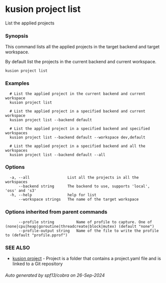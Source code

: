 # kusion project list

List the applied projects

### Synopsis

This command lists all the applied projects in the target backend and target workspace.

 By default list the projects in the current backend and current workspace.

```
kusion project list
```

### Examples

```
  # List the applied project in the current backend and current workspace
  kusion project list
  
  # List the applied project in a specified backend and current workspace
  kusion project list --backend default
  
  # List the applied project in a specified backend and specified workspaces
  kusion project list --backend default --workspace dev,default

  # List the applied project in a specified backend and all the workspaces
  kusion project list --backend default --all
```

### Options

```
  -a, --all                 List all the projects in all the workspaces
      --backend string      The backend to use, supports 'local', 'oss' and 's3'
  -h, --help                help for list
      --workspace strings   The name of the target workspace
```

### Options inherited from parent commands

```
      --profile string          Name of profile to capture. One of (none|cpu|heap|goroutine|threadcreate|block|mutex) (default "none")
      --profile-output string   Name of the file to write the profile to (default "profile.pprof")
```

### SEE ALSO

* [kusion project](kusion-project.md)	 - Project is a folder that contains a project.yaml file and is linked to a Git repository

###### Auto generated by spf13/cobra on 26-Sep-2024
